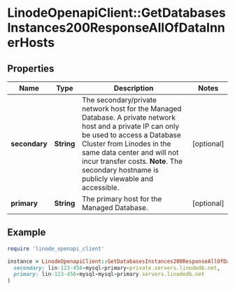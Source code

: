 # LinodeOpenapiClient::GetDatabasesInstances200ResponseAllOfDataInnerHosts

## Properties

| Name | Type | Description | Notes |
| ---- | ---- | ----------- | ----- |
| **secondary** | **String** | The secondary/private network host for the Managed Database.  A private network host and a private IP can only be used to access a Database Cluster from Linodes in the same data center and will not incur transfer costs.  __Note__. The secondary hostname is publicly viewable and accessible. | [optional] |
| **primary** | **String** | The primary host for the Managed Database. | [optional] |

## Example

```ruby
require 'linode_openapi_client'

instance = LinodeOpenapiClient::GetDatabasesInstances200ResponseAllOfDataInnerHosts.new(
  secondary: lin-123-456-mysql-primary-private.servers.linodedb.net,
  primary: lin-123-456-mysql-mysql-primary.servers.linodedb.net
)
```

